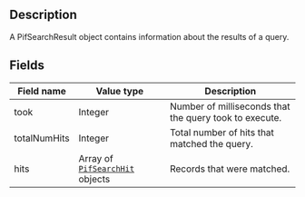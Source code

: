 ## Description

A PifSearchResult object contains information about the results of a query.

## Fields

Field name | Value type | Description
-----------|------------|------------
took | Integer | Number of milliseconds that the query took to execute.
totalNumHits | Integer | Total number of hits that matched the query.
hits | Array of [`PifSearchHit`](!api/search/result/PifSearchHit) objects | Records that were matched.

